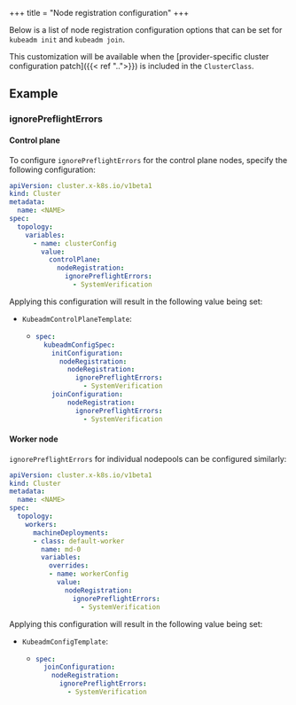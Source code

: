 +++
title = "Node registration configuration"
+++

Below is a list of node registration configuration options that can be set for `kubeadm init` and `kubeadm join`.

This customization will be available when the
[provider-specific cluster configuration patch]({{< ref "..">}}) is included in the `ClusterClass`.

## Example

### ignorePreflightErrors

#### Control plane

To configure `ignorePreflightErrors` for the control plane nodes, specify the following configuration:

```yaml
apiVersion: cluster.x-k8s.io/v1beta1
kind: Cluster
metadata:
  name: <NAME>
spec:
  topology:
    variables:
      - name: clusterConfig
        value:
          controlPlane:
            nodeRegistration:
              ignorePreflightErrors:
                - SystemVerification
```

Applying this configuration will result in the following value being set:

- `KubeadmControlPlaneTemplate`:

  - ```yaml
    spec:
      kubeadmConfigSpec:
        initConfiguration:
          nodeRegistration:
            nodeRegistration:
              ignorePreflightErrors:
                - SystemVerification
        joinConfiguration:
            nodeRegistration:
              ignorePreflightErrors:
                - SystemVerification
    ```

#### Worker node

`ignorePreflightErrors` for individual nodepools can be configured similarly:

```yaml
apiVersion: cluster.x-k8s.io/v1beta1
kind: Cluster
metadata:
  name: <NAME>
spec:
  topology:
    workers:
      machineDeployments:
      - class: default-worker
        name: md-0
        variables:
          overrides:
          - name: workerConfig
            value:
              nodeRegistration:
                ignorePreflightErrors:
                  - SystemVerification
```

Applying this configuration will result in the following value being set:

- `KubeadmConfigTemplate`:

  - ```yaml
    spec:
      joinConfiguration:
        nodeRegistration:
          ignorePreflightErrors:
            - SystemVerification
    ```
